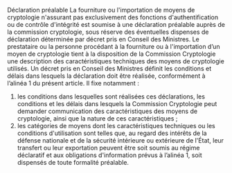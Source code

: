 Déclaration préalable
La fourniture ou l'importation de moyens de cryptologie n'assurant pas exclusivement des fonctions d'authentification ou de contrôle d'intégrité est soumise à une déclaration préalable auprès de la commission cryptologie, sous réserve des éventuelles dispenses de déclaration déterminée par décret pris en Conseil des Ministres.
Le prestataire ou la personne procédant à la fourniture ou à l'importation d’un moyen de cryptologie tient à la disposition de la Commission Cryptologie une description des caractéristiques techniques des moyens de cryptologie utilisés.
Un décret pris en Conseil des Ministres définit les conditions et délais dans lesquels la déclaration doit être réalisée, conformément à l’alinéa 1  du présent article.
Il fixe notamment :
1. les conditions dans lesquelles sont réalisées ces déclarations, les conditions et les délais dans lesquels la Commission Cryptologie peut demander communication des caractéristiques des moyens de cryptologie, ainsi que la nature de ces caractéristiques ;
1. les catégories de moyens dont les caractéristiques techniques ou les conditions d'utilisation sont telles que, au regard des intérêts de la défense nationale et de la sécurité intérieure ou extérieure de l'État, leur transfert ou leur exportation peuvent être soit soumis au régime déclaratif et aux obligations d'information prévus à l’alinéa 1, soit dispensés de toute formalité préalable.